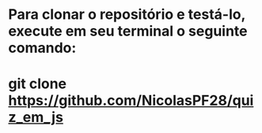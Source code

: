 # Para clonar o repositório e testá-lo, execute em seu terminal o seguinte comando:

# git clone https://github.com/NicolasPF28/quiz_em_js 
